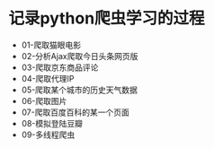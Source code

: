 # 记录python爬虫学习的过程

- 01-爬取猫眼电影
- 02-分析Ajax爬取今日头条网页版
- 03-爬取京东商品评论
- 04-爬取代理IP
- 05-爬取某个城市的历史天气数据
- 06-爬取图片
- 07-爬取百度百科的某一个页面
- 08-模拟登陆豆瓣
- 09-多线程爬虫
